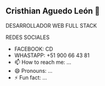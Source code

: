 ## Cristhian Aguedo León 👋
DESARROLLADOR WEB FULL STACK


REDES SOCIALES
- FACEBOOK: CD
- WHASTAPP: +51 900 66 43 81
- 📫 How to reach me: ...
- 😄 Pronouns: ...
- ⚡ Fun fact: ...
